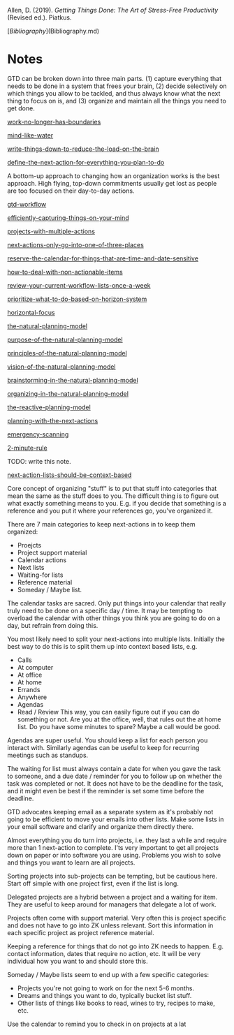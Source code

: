 Allen, D. (2019). _Getting Things Done: The Art of Stress-Free Productivity_ (Revised ed.). Piatkus.

[$Bibliography]($Bibliography.md)

# Notes

GTD can be broken down into three main parts. (1) capture everything that needs to be done in a system that frees your brain, (2) decide selectively on which things you allow to be tackled, and thus always know what the next thing to focus on is, and (3) organize and maintain all the things you need to get done.

[work-no-longer-has-boundaries](work-no-longer-has-boundaries.md)

[mind-like-water](mind-like-water.md)

[write-things-down-to-reduce-the-load-on-the-brain](write-things-down-to-reduce-the-load-on-the-brain.md)

[define-the-next-action-for-everything-you-plan-to-do](define-the-next-action-for-everything-you-plan-to-do.md)

A bottom-up approach to changing how an organization works is the best approach. High flying, top-down commitments usually get lost as people are too focused on their day-to-day actions.

[gtd-workflow](gtd-workflow.md)

[efficiently-capturing-things-on-your-mind](efficiently-capturing-things-on-your-mind.md)

[projects-with-multiple-actions](projects-with-multiple-actions.md)

[next-actions-only-go-into-one-of-three-places](next-actions-only-go-into-one-of-three-places.md)

[reserve-the-calendar-for-things-that-are-time-and-date-sensitive](reserve-the-calendar-for-things-that-are-time-and-date-sensitive.md)

[how-to-deal-with-non-actionable-items](how-to-deal-with-non-actionable-items.md)

[review-your-current-workflow-lists-once-a-week](review-your-current-workflow-lists-once-a-week.md)

[prioritize-what-to-do-based-on-horizon-system](prioritize-what-to-do-based-on-horizon-system.md)

[horizontal-focus](horizontal-focus.md)

[the-natural-planning-model](the-natural-planning-model.md)

[purpose-of-the-natural-planning-model](purpose-of-the-natural-planning-model.md)

[principles-of-the-natural-planning-model](principles-of-the-natural-planning-model.md)

[vision-of-the-natural-planning-model](vision-of-the-natural-planning-model.md)

[brainstorming-in-the-natural-planning-model](brainstorming-in-the-natural-planning-model.md)

[organizing-in-the-natural-planning-model](organizing-in-the-natural-planning-model.md)

[the-reactive-planning-model](the-reactive-planning-model.md)

[planning-with-the-next-actions](planning-with-the-next-actions.md)

[emergency-scanning](emergency-scanning.md)

[2-minute-rule](2-minute-rule.md)


TODO: write this note.

[next-action-lists-should-be-context-based](next-action-lists-should-be-context-based.md)

Core concept of organizing "stuff" is to put that stuff into categories that mean the same as the stuff does to you. The difficult thing is to figure out what exactly something means to you. E.g. if you decide that something is a reference and you put it where your references go, you've organized  it.

There are 7 main categories to keep next-actions in to keep them organized:
- Proejcts
- Project support material
- Calendar actions
- Next lists
- Waiting-for lists
- Reference material
- Someday / Maybe list.

The calendar tasks are sacred. Only put things into your calendar that really truly need to be done on a specific day / time. It may be tempting to overload the calendar with other things you think you are going to do on a day, but refrain from doing this.

You most likely need to split your next-actions into multiple lists. Initially the best way to do this is to split them up into context based lists, e.g.
- Calls
- At computer
- At office
- At home
- Errands
- Anywhere
- Agendas
- Read / Review
This way, you can easily figure out if you can do something or not. Are you at the office, well, that rules out the at home list. Do you have some minutes to spare? Maybe a call would be good.

Agendas are super useful. You should keep a list for each person you interact with. Similarly agendas can be useful to keep for recurring meetings such as standups.

The waiting for list must always contain a date for when you gave the task to someone, and a due date / reminder for you to follow up on whether the task was completed or not. It does not have to be the deadline for the task, and it might even be best if the reminder is set some time before the deadline.

GTD advocates keeping email as a separate system as it's probably not going to be efficient to move your emails into other lists. Make some lists in your email software and clarify and organize them directly there.

Almost everything you do turn into projects, i.e. they last a while and require more than 1 next-action to complete. I'ts very important to get all projects down on paper or into software you are using. Problems you wish to solve and things you want to learn are all projects.

Sorting projects into sub-projects can be tempting, but be cautious here. Start off simple with one project first, even if the list is long.

Delegated projects are a hybrid between a project and a waiting for item. They are useful to keep around for managers that delegate a lot of work.

Projects often come with support material. Very often this is project specific and does not have to go into ZK unless relevant. Sort this information in each specific project as project reference material.

Keeping a reference for things that do not go into ZK needs to happen. E.g. contact information, dates that require no action, etc. It will be very individual how you want to and should store this.

Someday / Maybe lists seem to end up with a few specific categories:
- Projects you're not going to work on for the next 5-6 months.
- Dreams and things you want to do, typically bucket list stuff.
- Other lists of things like books to read, wines to try, recipes to make, etc.

Use the calendar to remind you to check in on projects at a lat